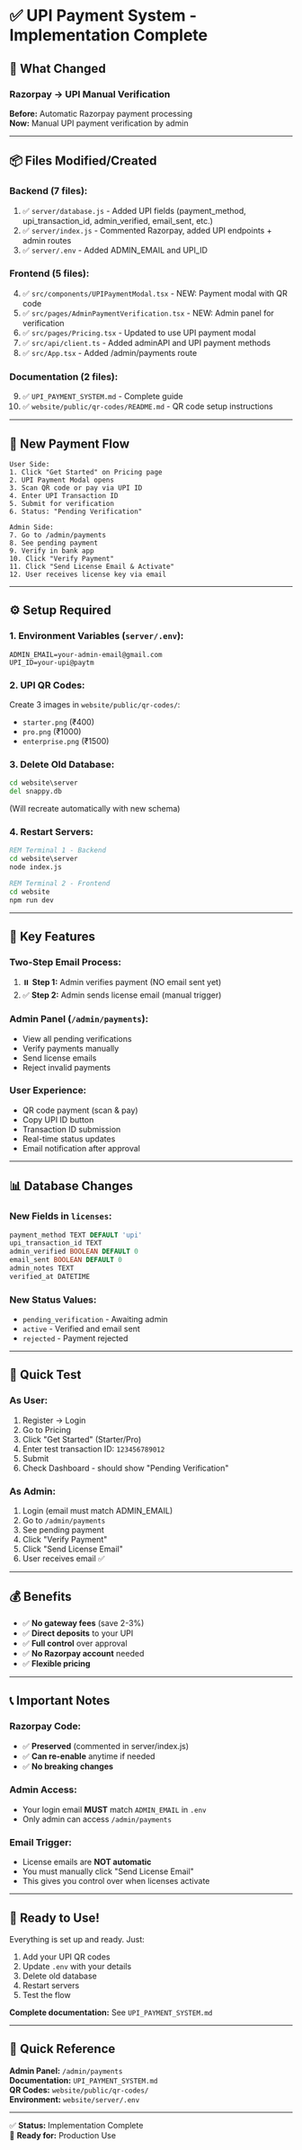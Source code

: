 # ✅ UPI Payment System - Implementation Complete

## 🎯 What Changed

### Razorpay → UPI Manual Verification

**Before:** Automatic Razorpay payment processing  
**Now:** Manual UPI payment verification by admin

---

## 📦 Files Modified/Created

### Backend (7 files):
1. ✅ `server/database.js` - Added UPI fields (payment_method, upi_transaction_id, admin_verified, email_sent, etc.)
2. ✅ `server/index.js` - Commented Razorpay, added UPI endpoints + admin routes
3. ✅ `server/.env` - Added ADMIN_EMAIL and UPI_ID

### Frontend (5 files):
4. ✅ `src/components/UPIPaymentModal.tsx` - NEW: Payment modal with QR code
5. ✅ `src/pages/AdminPaymentVerification.tsx` - NEW: Admin panel for verification
6. ✅ `src/pages/Pricing.tsx` - Updated to use UPI payment modal
7. ✅ `src/api/client.ts` - Added adminAPI and UPI payment methods
8. ✅ `src/App.tsx` - Added /admin/payments route

### Documentation (2 files):
9. ✅ `UPI_PAYMENT_SYSTEM.md` - Complete guide
10. ✅ `website/public/qr-codes/README.md` - QR code setup instructions

---

## 🔄 New Payment Flow

```
User Side:
1. Click "Get Started" on Pricing page
2. UPI Payment Modal opens
3. Scan QR code or pay via UPI ID
4. Enter UPI Transaction ID
5. Submit for verification
6. Status: "Pending Verification"

Admin Side:
7. Go to /admin/payments
8. See pending payment
9. Verify in bank app
10. Click "Verify Payment"
11. Click "Send License Email & Activate"
12. User receives license key via email
```

---

## ⚙️ Setup Required

### 1. Environment Variables (`server/.env`):
```env
ADMIN_EMAIL=your-admin-email@gmail.com
UPI_ID=your-upi@paytm
```

### 2. UPI QR Codes:
Create 3 images in `website/public/qr-codes/`:
- `starter.png` (₹400)
- `pro.png` (₹1000)
- `enterprise.png` (₹1500)

### 3. Delete Old Database:
```cmd
cd website\server
del snappy.db
```
(Will recreate automatically with new schema)

### 4. Restart Servers:
```cmd
REM Terminal 1 - Backend
cd website\server
node index.js

REM Terminal 2 - Frontend
cd website
npm run dev
```

---

## 🎯 Key Features

### Two-Step Email Process:
1. ⏸️ **Step 1:** Admin verifies payment (NO email sent yet)
2. ✅ **Step 2:** Admin sends license email (manual trigger)

### Admin Panel (`/admin/payments`):
- View all pending verifications
- Verify payments manually
- Send license emails
- Reject invalid payments

### User Experience:
- QR code payment (scan & pay)
- Copy UPI ID button
- Transaction ID submission
- Real-time status updates
- Email notification after approval

---

## 📊 Database Changes

### New Fields in `licenses`:
```sql
payment_method TEXT DEFAULT 'upi'
upi_transaction_id TEXT
admin_verified BOOLEAN DEFAULT 0
email_sent BOOLEAN DEFAULT 0
admin_notes TEXT
verified_at DATETIME
```

### New Status Values:
- `pending_verification` - Awaiting admin
- `active` - Verified and email sent
- `rejected` - Payment rejected

---

## 🧪 Quick Test

### As User:
1. Register → Login
2. Go to Pricing
3. Click "Get Started" (Starter/Pro)
4. Enter test transaction ID: `123456789012`
5. Submit
6. Check Dashboard - should show "Pending Verification"

### As Admin:
1. Login (email must match ADMIN_EMAIL)
2. Go to `/admin/payments`
3. See pending payment
4. Click "Verify Payment"
5. Click "Send License Email"
6. User receives email ✅

---

## 💰 Benefits

- ✅ **No gateway fees** (save 2-3%)
- ✅ **Direct deposits** to your UPI
- ✅ **Full control** over approval
- ✅ **No Razorpay account** needed
- ✅ **Flexible pricing**

---

## 📞 Important Notes

### Razorpay Code:
- ✅ **Preserved** (commented in server/index.js)
- ✅ **Can re-enable** anytime if needed
- ✅ **No breaking changes**

### Admin Access:
- Your login email **MUST** match `ADMIN_EMAIL` in `.env`
- Only admin can access `/admin/payments`

### Email Trigger:
- License emails are **NOT automatic**
- You must manually click "Send License Email"
- This gives you control over when licenses activate

---

## 🚀 Ready to Use!

Everything is set up and ready. Just:

1. Add your UPI QR codes
2. Update `.env` with your details
3. Delete old database
4. Restart servers
5. Test the flow

**Complete documentation:** See `UPI_PAYMENT_SYSTEM.md`

---

## 📂 Quick Reference

**Admin Panel:** `/admin/payments`  
**Documentation:** `UPI_PAYMENT_SYSTEM.md`  
**QR Codes:** `website/public/qr-codes/`  
**Environment:** `website/server/.env`  

---

✅ **Status:** Implementation Complete  
🎉 **Ready for:** Production Use
